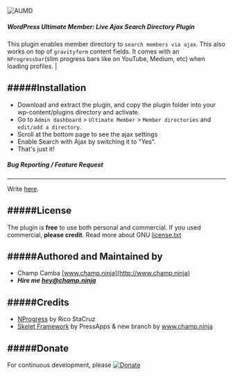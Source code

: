 ![AUMD](https://raw.githubusercontent.com/champsupertramp/Ajaxify-Ultimatemember-Search-Form/docs/aumd-cover.png) 

##### WordPress Ultimate Member: Live Ajax Search Directory Plugin
This plugin enables member directory to `search members via ajax`. This also works on top of `gravityform` content fields. It comes with an `NProgressbar`(slim progress bars like on YouTube, Medium, etc) when loading profiles. |


#####Installation
------------------
 - Download and extract the plugin, and copy the plugin folder into your wp-content/plugins directory and activate.
 - Go to `Admin dashboard` > `Ultimate Member` > `Member directories` and `edit/add a directory`.
 - Scroll at the bottom page to see the ajax settings 
 - Enable Search with Ajax by switching it to "Yes".
 - That's just it!


##### Bug Reporting / Feature Request
------------------
Write [here](https://github.com/champsupertramp/Ajaxify-Ultimatemember-Search-Form/issues).


#####License
------------------
The plugin is **free** to use both personal and commercial. If you used commercial, **please credit**.
Read more about GNU [license.txt](http://www.gnu.org/licenses/gpl-2.0.txt)


#####Authored and Maintained by
------------------
- Champ Camba [www.champ.ninja](http://www.champ.ninja)
- ***Hire me hey@champ.ninja***


#####Credits
------------------
- [NProgress](https://github.com/rstacruz/nprogress) by Rico StaCruz
- [Skelet Framework](https://github.com/champsupertramp/skelet) by PressApps & new branch by www.champ.ninja


#####Donate
------------------ 
For continuous development, please [![Donate](https://www.paypal.com/en_US/i/btn/btn_donateCC_LG.gif)](https://www.paypal.com/cgi-bin/webscr?cmd=_s-xclick&hosted_button_id=FSCA3GGS7ERDS)
